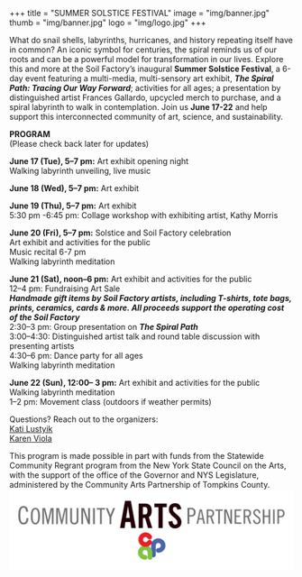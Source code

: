 +++
title = "SUMMER SOLSTICE FESTIVAL"
image = "img/banner.jpg"
thumb = "img/banner.jpg"
logo = "img/logo.jpg"
+++

What do snail shells, labyrinths, hurricanes, and history repeating itself have in common? An iconic symbol for centuries, the spiral reminds us of our roots and can be a powerful model for transformation in our lives. Explore this and more at the Soil Factory’s inaugural **Summer Solstice Festival**, a 6-day event featuring a multi-media, multi-sensory art exhibit, ***The Spiral Path: Tracing Our Way Forward***; activities for all ages; a presentation by distinguished artist Frances Gallardo, upcycled merch to purchase, and a spiral labyrinth to walk in contemplation. Join us **June 17-22** and help support this interconnected community of art, science, and sustainability. 

**PROGRAM**  
(Please check back later for updates)

**June 17 (Tue), 5–7 pm:** Art exhibit opening night  
Walking labyrinth unveiling, live music

**June 18 (Wed), 5–7 pm:** Art exhibit

**June 19 (Thu), 5–7 pm:** Art exhibit  
5:30 pm \-6:45 pm: Collage workshop with exhibiting artist, Kathy Morris

**June 20 (Fri), 5–7 pm:** Solstice and Soil Factory celebration  
Art exhibit and activities for the public  
Music recital 6-7 pm  
Walking labyrinth meditation

**June 21 (Sat), noon–6 pm:** Art exhibit and activities for the public  
12–4 pm: Fundraising Art Sale  
***Handmade gift items by Soil Factory artists, including T-shirts, tote bags, prints, ceramics, cards & more. All proceeds support the operating cost of the Soil Factory***   
2:30–3 pm: Group presentation on ***The Spiral Path***   
3:00–4:30: Distinguished artist talk and round table discussion with presenting artists   
4:30–6 pm: Dance party for all ages  
Walking labyrinth meditation 

**June 22 (Sun), 12:00– 3 pm:** Art exhibit and activities for the public  
Walking labyrinth meditation  
1–2 pm: Movement class (outdoors if weather permits)

Questions? Reach out to the organizers:  
[Kati Lustyik](mailto:katalin.lustyik@gmail.com)  
[Karen Viola](mailto:kviola@climbingtreedesign.com)

This program is made possible in part with funds from the Statewide Community 
Regrant program from the New York State Council on the Arts, with the support of the office 
of the Governor and NYS Legislature, administered by the Community Arts Partnership of 
Tompkins County.
![fig2](img/fig2.jpg)